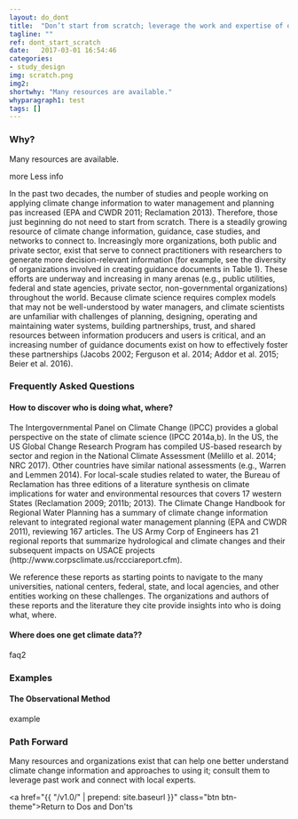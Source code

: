 ```yaml
---
layout: do_dont
title:  "Don’t start from scratch; leverage the work and expertise of others"
tagline: ""
ref: dont_start_scratch 
date:   2017-03-01 16:54:46
categories:
- study_design
img: scratch.png
img2:
shortwhy: "Many resources are available."
whyparagraph1: test
tags: []
---
```


<h3>Why?</h3>
<p>Many resources are available.</p>
<a class="btn btn-default text-toggle" data-toggle="collapse" data-target="#why" aria-expanded="false">
    <span class="text-collapsed">more</span> 
    <span class="text-expanded">Less info</span>
    <i class="fa fa-angle-right"></i>
    </a>

<div id="why" class="collapse">
<p>In the past two decades, the number of studies and people working on applying climate change information to water management and planning pas increased (EPA and CWDR 2011; Reclamation 2013). Therefore, those just beginning do not need to start from scratch. There is a steadily growing resource of climate change information, guidance, case studies, and networks to connect to. Increasingly more organizations, both public and private sector, exist that serve to connect practitioners with researchers to generate more decision-relevant information (for example, see the diversity of organizations involved in creating guidance documents in Table 1). These efforts are underway and increasing in many arenas (e.g., public utilities, federal and state agencies, private sector, non-governmental organizations) throughout the world.  Because climate science requires complex models that may not be well-understood by water managers, and climate scientists are unfamiliar with challenges of planning, designing, operating and maintaining water systems, building partnerships, trust, and shared resources between information producers and users is critical, and an increasing number of guidance documents exist on how to effectively foster these partnerships (Jacobs 2002; Ferguson et al. 2014; Addor et al. 2015; Beier et al. 2016).</p>
</div>

<h3>Frequently Asked Questions</h3>
<h4><a class="text-toggle" data-toggle="collapse" data-target="#faq1" aria-expanded="false">
       <span class="text-collapsed glyphicon glyphicon-chevron-right"></span>
       <span class="text-expanded glyphicon glyphicon-chevron-down"></span>
</a>How to discover who is doing what, where?</h4>
<div id="faq1" class="collapse">
<p>The Intergovernmental Panel on Climate Change (IPCC) provides a global perspective on the state of climate science (IPCC 2014a,b). In the US, the US Global Change Research Program has compiled US-based research by sector and region in the National Climate Assessment (Melillo et al. 2014; NRC 2017).  Other countries have similar national assessments (e.g., Warren and Lemmen 2014). For local-scale studies related to water, the Bureau of Reclamation has three editions of a literature synthesis on climate implications for water and environmental resources that covers 17 western States (Reclamation 2009; 2011b; 2013).  The Climate Change Handbook for Regional Water Planning has a summary of climate change information relevant to integrated regional water management planning (EPA and CWDR 2011), reviewing 167 articles.  The US Army Corp of Engineers has 21 regional reports that summarize hydrological and climate changes and their subsequent impacts on USACE projects (http://www.corpsclimate.us/rccciareport.cfm).</p>
<p>We reference these reports as starting points to navigate to the many universities, national centers, federal, state, and local agencies, and other entities working on these challenges.  The organizations and authors of these reports and the literature they cite provide insights into who is doing what, where.</p>
</div>

<h4><a class="text-toggle" data-toggle="collapse" data-target="#faq2" aria-expanded="false">
       <span class="text-collapsed glyphicon glyphicon-chevron-right"></span>
       <span class="text-expanded glyphicon glyphicon-chevron-down"></span>
</a>Where does one get climate data??</h4>
<div id="faq2" class="collapse">
<p>faq2</p>
</div>

<h3>Examples</h3>
<h4><a class="text-toggle" data-toggle="collapse" data-target="#example1" aria-expanded="false">
       <span class="text-collapsed glyphicon glyphicon-chevron-right"></span>
       <span class="text-expanded glyphicon glyphicon-chevron-down"></span>
</a>The Observational Method</h4>

<div id="example1" class="collapse">
<p>example</p>
</div>

<h3>Path Forward</h3>
<p>Many resources and organizations exist that can help one better understand climate change information and approaches to using it; consult them to leverage past work and connect with local experts.</p>

<a href="{{ "/v1.0/" | prepend: site.baseurl }}" class="btn btn-theme">Return to Dos and Don'ts</a>
